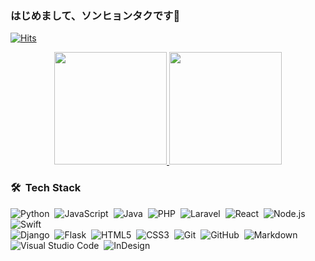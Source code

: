 ### はじめまして、ソンヒョンタクです👋

<!--
**kanbaer-sht/kanbaer-sht** is a ✨ _special_ ✨ repository because its `README.md` (this file) appears on your GitHub profile.

Here are some ideas to get you started:

- 🔭 I’m currently working on ...
- 🌱 I’m currently learning ...
- 👯 I’m looking to collaborate on s...
- 🤔 I’m looking for help with ...
- 💬 Ask me about ...
- 📫 How to reach me: ...
- 😄 Pronouns: ...
- ⚡ Fun fact: ...
-->

[![Hits](https://hits.seeyoufarm.com/api/count/incr/badge.svg?url=https%3A%2F%2Fgithub.com%2Fkanbaer-sht%2Fhit-counter&count_bg=%2379C83D&title_bg=%23555555&icon=&icon_color=%23E7E7E7&title=hits&edge_flat=false)](https://github.com/kanbaer-sht)

<p align="center">
<a href="https://github.com/kanbaer-sht">
  <img height="180em" src="https://github-readme-stats-eight-theta.vercel.app/api?username=kanbaer-sht&show_icons=true&theme=dracula&include_all_commits=true&count_private=true"/>
  <img height="180em" src="https://github-readme-stats-eight-theta.vercel.app/api/top-langs/?username=kanbaer-sht&exclude_repo=pyfingerprint,aiortc,capstone-project-re-coder&layout=&langs_count=8&theme=dracula"/>
</a>
</p>

### 🛠 &nbsp;Tech Stack

![Python](https://img.shields.io/badge/-Python-05122A?style=flat&logo=python&logoColor=white&color=informational)&nbsp;
![JavaScript](https://img.shields.io/badge/-JavaScript-05122A?style=flat&logo=javascript&logoColor=white&color=orange)&nbsp;
![Java](https://img.shields.io/badge/-Java-05122A?style=flat&logo=Java&logoColor=FFA518&logoColor=white&color=critical)&nbsp;
![PHP](https://img.shields.io/badge/-Php-05122A?style=flat&logo=php&logoColor=white&color=blueviolet)&nbsp;
![Laravel](https://img.shields.io/badge/-Laravel-05122A?style=flat&logo=laravel&logoColor=white&color=red)&nbsp;
![React](https://img.shields.io/badge/-React-05122A?style=flat&logo=react&logoColor=white&color=blue)&nbsp;
![Node.js](https://img.shields.io/badge/-Node.js-05122A?style=flat&logo=node.js)&nbsp;
![Swift](https://img.shields.io/badge/-Swift-05122A?style=flat&logo=swift&logoColor=white&color=important)&nbsp;\
![Django](https://img.shields.io/badge/-Django-05122A?style=flat&logo=django&logoColor=092E20&logoColor=white&color=006600)&nbsp;
![Flask](https://img.shields.io/badge/-Flask-05122A?style=flat&logo=flask)&nbsp;
![HTML5](https://img.shields.io/badge/-HTML5-E34F26?style=flat&logo=html5&logoColor=white)&nbsp;
![CSS3](https://img.shields.io/badge/-CSS3-1572B6?style=flat&logo=css3)&nbsp;
![Git](https://img.shields.io/badge/-Git-05122A?style=flat&logo=git)&nbsp;
![GitHub](https://img.shields.io/badge/-GitHub-05122A?style=flat&logo=github)&nbsp;
![Markdown](https://img.shields.io/badge/-Markdown-05122A?style=flat&logo=markdown)\
![Visual Studio Code](https://img.shields.io/badge/-Visual%20Studio%20Code-05122A?style=flat&logo=visual-studio-code&logoColor=007ACC)&nbsp;
![InDesign](https://img.shields.io/badge/-InDesign-05122A?style=flat&logo=adobe-indesign)
